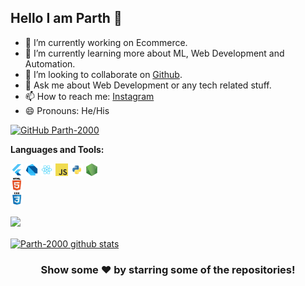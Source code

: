 ## Hello I am  Parth 👋


- 🔭 I’m currently working on Ecommerce.
- 🌱 I’m currently learning more about ML, Web Development and Automation.
- 👯 I’m looking to collaborate on [Github](https://github.com/Parth-2000).
- 💬 Ask me about Web Development or any tech related stuff.
- 📫 How to reach me: [Instagram ](https://www.instagram.com/p_a_r_t_h_2809/) 
- 😄 Pronouns: He/His

[![GitHub Parth-2000](https://img.shields.io/github/followers/Parth-2000?label=follow&style=social)](https://github.com/Parth-2000)



**Languages and Tools:**  

<code><img height="20" src="https://raw.githubusercontent.com/github/explore/80688e429a7d4ef2fca1e82350fe8e3517d3494d/topics/flutter/flutter.png"></code>
<code><img height="20" src="https://raw.githubusercontent.com/github/explore/80688e429a7d4ef2fca1e82350fe8e3517d3494d/topics/dart/dart.png"></code>
<code><img height="20" src="https://raw.githubusercontent.com/github/explore/80688e429a7d4ef2fca1e82350fe8e3517d3494d/topics/react/react.png"></code>
<code><img height="20" src="https://raw.githubusercontent.com/github/explore/80688e429a7d4ef2fca1e82350fe8e3517d3494d/topics/javascript/javascript.png"></code>
<code><img height="20" src="https://raw.githubusercontent.com/github/explore/80688e429a7d4ef2fca1e82350fe8e3517d3494d/topics/python/python.png"></code>
<code><img height="20" src="https://raw.githubusercontent.com/github/explore/80688e429a7d4ef2fca1e82350fe8e3517d3494d/topics/nodejs/nodejs.png"></code>    
<code><img height="20" src="https://raw.githubusercontent.com/github/explore/80688e429a7d4ef2fca1e82350fe8e3517d3494d/topics/html/html.png"></code>   
<code><img height="20" src="https://raw.githubusercontent.com/github/explore/80688e429a7d4ef2fca1e82350fe8e3517d3494d/topics/css/css.png"></code>  


<a href="https://github.com/Parth-2000">
  <img align="center" src="https://github-readme-stats.vercel.app/api/top-langs/?username=Parth-2000&theme=dark&hide_langs_below=1" />
</a>
<br />
<br />
<a href="https://github.com/Parth-2000">
 <img align="center" src="https://github-readme-stats.vercel.app/api?username=Parth-2000&show_icons=true&theme=dark&line_height=27" alt="Parth-2000 github stats"/>
</a>



<div align="center">

### Show some ❤️ by starring some of the repositories!

</div>

<!--
**Parth-2000/Parth-2000** is a ✨ _special_ ✨ repository because its `README.md` (this file) appears on your GitHub profile.

Here are some ideas to get you started:

- 🔭 I’m currently working on ...
- 🌱 I’m currently learning ...
- 👯 I’m looking to collaborate on ...
- 🤔 I’m looking for help with ...
- 💬 Ask me about ...
- 📫 How to reach me: ...
- 😄 Pronouns: ...
- ⚡ Fun fact: ...
-->
